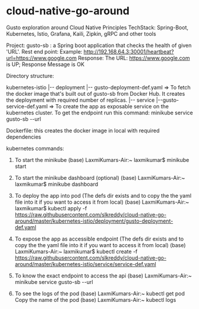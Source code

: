 # cloud-native-go-around
Gusto exploration around Cloud Native Principles 
TechStack:
Spring-Boot, 
Kubernetes,
Istio, 
Grafana, 
Kaili, 
Zipkin, gRPC and other tools


Project: gusto-sb : a Spring boot application that checks the health of given 'URL'. 
Rest end point:
Example: http://192.168.64.3:30001/heartbeat?url=https://www.google.com
Response: The URL: https://www.google.com is UP; Response Message is OK

Directory structure:

kubernetes-istio
|-- deployment
    |-- gusto-deployment-def.yaml => To fetch the docker image that's built out of gusto-sb from Docker Hub. It creates the deployment with required number of replicas.
|-- service
    |--gusto-service-def.yaml => To create the app as exposable service on the kubernetes cluster. To get the endpoint run this command: minikube service gusto-sb --url



Dockerfile: this creates the docker image in local with required dependencies



kubernetes commands:
1. To start the minikube
(base) LaxmiKumars-Air:~ laxmikumar$ minikube start

2. To start the minikube dashboard (optional)
(base) LaxmiKumars-Air:~ laxmikumar$ minikube dashboard

3. To deploy the app into pod (The defs dir exists and to copy the the yaml file into it if you want to access it from local)
(base) LaxmiKumars-Air:~ laxmikumar$ kubectl apply -f https://raw.githubusercontent.com/slkreddy/cloud-native-go-around/master/kubernetes-istio/deployment/gusto-deployment-def.yaml

4. To expose the app as accessible endpoint (The defs dir exists and to copy the the yaml file into it if you want to access it from local)
(base) LaxmiKumars-Air:~ laxmikumar$ kubectl create -f https://raw.githubusercontent.com/slkreddy/cloud-native-go-around/master/kubernetes-istio/service/service-def.yaml

5. To know the exact endpoint to access the api
(base) LaxmiKumars-Air:~ minikube service gusto-sb --url

6. To see the logs of the pod
(base) LaxmiKumars-Air:~ kubectl get pod
Copy the name of the pod
(base) LaxmiKumars-Air:~ kubectl logs <Name of the pod>

